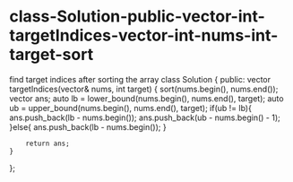 # class-Solution-public-vector-int-targetIndices-vector-int-nums-int-target-sort
find target indices after sorting the array 
class Solution {
public:
    vector<int> targetIndices(vector<int>& nums, int target) {
        sort(nums.begin(), nums.end());
        vector<int> ans;
        auto lb = lower_bound(nums.begin(), nums.end(), target);
        auto ub = upper_bound(nums.begin(), nums.end(), target);
        if(ub != lb){
            ans.push_back(lb - nums.begin());
            ans.push_back(ub - nums.begin() - 1);
        }else{
            ans.push_back(lb - nums.begin());
        }
        
        return ans;
    }
};
